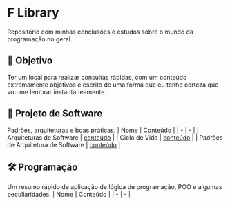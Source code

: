 # F Library
Repositório com minhas conclusões e estudos sobre o mundo da programação no geral.

## 🎯 Objetivo
Ter um local para realizar consultas rápidas, com um conteúdo extremamente objetivos e escrito de uma forma que eu tenho certeza que vou me lembrar instantaneamente.

## 📝 Projeto de Software
Padrões, arquiteturas e boas práticas.
| Nome | Conteúdo |
| - | - |
| Arquiteturas de Software | [conteúdo](projeto-de-software/arquitetura/arquitetura.md) |
| Ciclo de Vida | [conteúdo](projeto-de-software/ciclo-de-vida/ciclo-de-vida.md) |
| Padrões de Arquitetura de Software | [conteúdo](projeto-de-software/padrao-arquitetura/padrao-arquitetura.md) |

## 🛠️ Programação
Um resumo rápido de aplicação de lógica de programação, POO e algumas peculiaridades.
| Nome | Conteúdo |
| - | - |
<!-- | C# | Em breve... |
| Javascript | Em breve... |
| PHP | Em breve... |
-->

